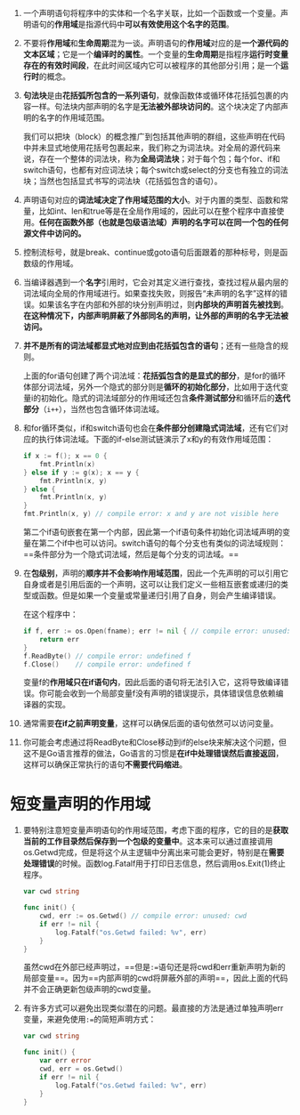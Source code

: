 1. 一个声明语句将程序中的实体和一个名字关联，比如一个函数或一个变量。声明语句的**作用域**是指源代码中**可以有效使用这个名字的范围**。

2. 不要将**作用域**和**生命周期**混为一谈。声明语句的**作用域**对应的是**一个源代码的文本区域**；它是一个**编译时的属性**。一个变量的**生命周期**是指程序**运行时变量存在的有效时间段**，在此时间区域内它可以被程序的其他部分引用；是一个**运行时**的概念。

3. **句法块**是由**花括弧所包含的一系列语句**，就像函数体或循环体花括弧包裹的内容一样。句法块内部声明的名字是**无法被外部块访问的**。这个块决定了内部声明的名字的作用域范围。

   我们可以把块（block）的概念推广到包括其他声明的群组，这些声明在代码中并未显式地使用花括号包裹起来，我们称之为词法块。对全局的源代码来说，存在一个整体的词法块，称为**全局词法块**；对于每个包；每个for、if和switch语句，也都有对应词法块；每个switch或select的分支也有独立的词法块；当然也包括显式书写的词法块（花括弧包含的语句）。

4. 声明语句对应的**词法域决定了作用域范围的大小**。对于内置的类型、函数和常量，比如int、len和true等是在全局作用域的，因此可以在整个程序中直接使用。**任何在函数外部（也就是包级语法域）声明的名字可以在同一个包的任何源文件中访问的。**

5. 控制流标号，就是break、continue或goto语句后面跟着的那种标号，则是函数级的作用域。



1. 当编译器遇到一个**名字**引用时，它会对其定义进行查找，查找过程从最内层的词法域向全局的作用域进行。如果查找失败，则报告“未声明的名字”这样的错误。如果该名字在内部和外部的块分别声明过，则**内部块的声明首先被找到**。**在这种情况下，内部声明屏蔽了外部同名的声明，让外部的声明的名字无法被访问。**

2. **并不是所有的词法域都显式地对应到由花括弧包含的语句**；还有一些隐含的规则。

   上面的for语句创建了两个词法域：**花括弧包含的是显式的部分**，是for的循环体部分词法域，另外一个隐式的部分则是**循环的初始化部分**，比如用于迭代变量i的初始化。隐式的词法域部分的作用域还包含**条件测试部分**和循环后的**迭代部分**（`i++`），当然也包含循环体词法域。

3. 和for循环类似，if和switch语句也会在**条件部分创建隐式词法域**，还有它们对应的执行体词法域。下面的if-else测试链演示了x和y的有效作用域范围：

   ```Go
   if x := f(); x == 0 {
       fmt.Println(x)
   } else if y := g(x); x == y {
       fmt.Println(x, y)
   } else {
       fmt.Println(x, y)
   }
   fmt.Println(x, y) // compile error: x and y are not visible here
   ```

   第二个if语句嵌套在第一个内部，因此第一个if语句条件初始化词法域声明的变量在第二个if中也可以访问。switch语句的每个分支也有类似的词法域规则：==条件部分为一个隐式词法域，然后是每个分支的词法域。==



1. 在**包级别**，声明的**顺序并不会影响作用域范围**，因此一个先声明的可以引用它自身或者是引用后面的一个声明，这可以让我们定义一些相互嵌套或递归的类型或函数。但是如果一个变量或常量递归引用了自身，则会产生编译错误。

   在这个程序中：

   ```Go
   if f, err := os.Open(fname); err != nil { // compile error: unused: f
       return err
   }
   f.ReadByte() // compile error: undefined f
   f.Close()    // compile error: undefined f
   ```

   变量f的**作用域只在if语句内**，因此后面的语句将无法引入它，这将导致编译错误。你可能会收到一个局部变量f没有声明的错误提示，具体错误信息依赖编译器的实现。

2. 通常需要**在if之前声明变量**，这样可以确保后面的语句依然可以访问变量。

3. 你可能会考虑通过将ReadByte和Close移动到if的else块来解决这个问题，但这不是Go语言推荐的做法，Go语言的习惯是**在if中处理错误然后直接返回**，这样可以确保正常执行的语句**不需要代码缩进**。



# 短变量声明的作用域

1. 要特别注意短变量声明语句的作用域范围，考虑下面的程序，它的目的是**获取当前的工作目录然后保存到一个包级的变量中**。这本来可以通过直接调用os.Getwd完成，但是将这个从主逻辑中分离出来可能会更好，特别是在**需要处理错误**的时候。函数log.Fatalf用于打印日志信息，然后调用os.Exit(1)终止程序。

   ```Go
   var cwd string
   
   func init() {
       cwd, err := os.Getwd() // compile error: unused: cwd
       if err != nil {
           log.Fatalf("os.Getwd failed: %v", err)
       }
   }
   ```

   虽然cwd在外部已经声明过，==但是`:=`语句还是将cwd和err重新声明为新的局部变量==。因为==内部声明的cwd将屏蔽外部的声明==，因此上面的代码并不会正确更新包级声明的cwd变量。

2. 有许多方式可以避免出现类似潜在的问题。最直接的方法是通过单独声明err变量，来避免使用`:=`的简短声明方式：

   ```Go
   var cwd string
   
   func init() {
       var err error
       cwd, err = os.Getwd()
       if err != nil {
           log.Fatalf("os.Getwd failed: %v", err)
       }
   }
   ```